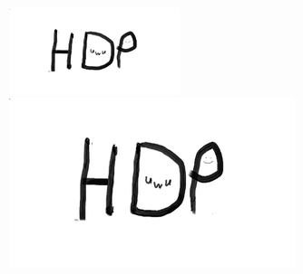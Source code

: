 <img src="Bilder/Discord-Bild.png" width= "300" > 
<img src="Bilder/Discord-Bild.png" height= "300" > 

